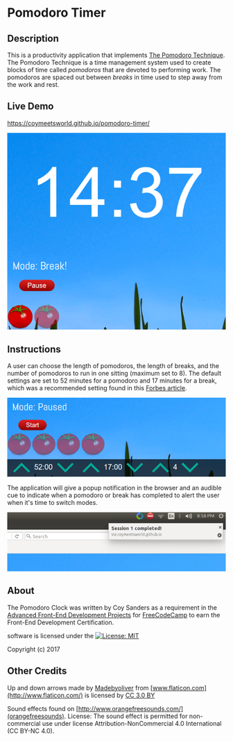 # Pomodoro Timer

## Description

This is a productivity application that implements [The Pomodoro Technique](http://cirillocompany.de/pages/pomodoro-technique). The Pomodoro Technique is a time management system used to create blocks of time called *pomodoros* that are devoted to performing work. The pomodoros are spaced out between *breaks* in time used to step away from the work and rest. 

## Live Demo

https://coymeetsworld.github.io/pomodoro-timer/

<div align="center">
	<img src="images/readme-imgs/front.png" alt="Preview image of the Pomodoro Timer app"/>
</div>

## Instructions

A user can choose the length of pomodoros, the length of breaks, and the number of pomodoros to run in one sitting (maximum set to 8). The default settings are set to 52 minutes for a pomodoro and 17 minutes for a break, which was a recommended setting found in this [Forbes article](http://www.forbes.com/sites/travisbradberry/2016/06/07/why-the-8-hour-workday-doesnt-work/).

<div align="center">
	<img src="images/readme-imgs/control_panel.png" alt="Preview image of the control panel."/>
</div>

The application will give a popup notification in the browser and an audible cue to indicate when a pomodoro or break has completed to alert the user when it's time to switch modes.

<div align="center">
	<img src="images/readme-imgs/notification.png" alt="Preview image of the notification alert"/>
</div>

## About

The Pomodoro Clock was written by Coy Sanders as a requirement in the [Advanced Front-End Development Projects](https://www.freecodecamp.com/challenges/build-a-pomodoro-clock) for [FreeCodeCamp](http://www.freecodecamp.com) to earn the Front-End Development Certification.

software is licensed under the [![License: MIT](https://img.shields.io/badge/License-MIT-yellow.svg)](https://opensource.org/licenses/MIT)

Copyright (c) 2017 

## Other Credits

Up and down arrows made by [Madebyoliver](http://www.flaticon.com/authors/madebyoliver) from [www.flaticon.com](http://www.flaticon.com/) is licensed by [CC 3.0 BY](http://creativecommons.org/licenses/by/3.0/)

Sound effects found on [http://www.orangefreesounds.com/](orangefreesounds). License: The sound effect is permitted for non-commercial use under license Attribution-NonCommercial 4.0 International (CC BY-NC 4.0).


